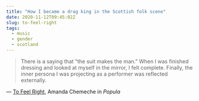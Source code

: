 ```yaml
---
title: "How I became a drag king in the Scottish folk scene"
date: 2020-11-12T09:45:02Z
slug: to-feel-right
tags:
  - music
  - gender
  - scotland
---
```


> There is a saying that “the suit makes the man.” When I was finished dressing and looked at myself in the mirror, I felt complete. Finally, the inner persona I was projecting as a performer was reflected externally. 

&mdash; [To Feel Right](https://popula.com/2020/11/11/to-feel-right/), Amanda Chemeche in _Popula_
